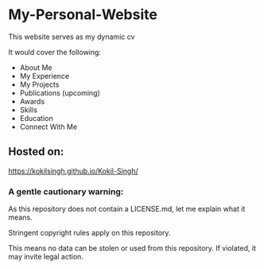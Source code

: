 # My-Personal-Website
This website serves as my dynamic cv

It would cover the following:
- About Me
- My Experience
- My Projects
- Publications (upcoming)
- Awards
- Skills
- Education
- Connect With Me

## Hosted on: 
https://kokilsingh.github.io/Kokil-Singh/

### A gentle cautionary warning: 
As this repository does not contain a LICENSE.md, let me explain what it means.

Stringent copyright rules apply on this repository.

This means no data can be stolen or used from this repository. If violated, it may invite legal action.
